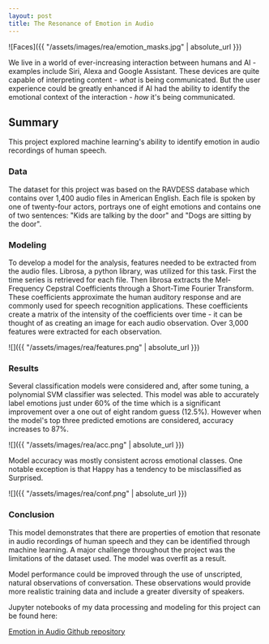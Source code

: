 ```yaml
---
layout: post
title: The Resonance of Emotion in Audio
---
```


![Faces]({{ "/assets/images/rea/emotion_masks.jpg" | absolute_url }})

We live in a world of ever-increasing interaction between humans and AI - examples include Siri, Alexa and Google Assistant. These devices are quite capable of interpreting content - *what* is being communicated. But the user experience could be greatly enhanced if AI had the ability to identify the emotional context of the interaction - *how* it's being communicated.

## Summary
This project explored machine learning's ability to identify emotion in audio recordings of human speech.

### Data
The dataset for this project was based on the RAVDESS database which contains over 1,400 audio files in American English. Each file is spoken by one of twenty-four actors, portrays one of eight emotions and contains one of two sentences: "Kids are talking by the door" and "Dogs are sitting by the door".

### Modeling
To develop a model for the analysis, features needed to be extracted from the audio files. Librosa, a python library, was utilized for this task. First the time series is retrieved for each file. Then librosa extracts the Mel-Frequency Cepstral Coefficients through a Short-Time Fourier Transform. These coefficients approximate the human auditory response and are commonly used for speech recognition applications. These coefficients create a matrix of the intensity of the coefficients over time - it can be thought of as creating an image for each audio observation. Over 3,000 features were extracted for each observation.

![]({{ "/assets/images/rea/features.png" | absolute_url }})

### Results
Several classification models were considered and, after some tuning, a polynomial SVM classifier was selected. This model was able to accurately label emotions just under 60% of the time which is a significant improvement over a one out of eight random guess (12.5%). However when the model's top three predicted emotions are considered, accuracy increases to 87%.

![]({{ "/assets/images/rea/acc.png" | absolute_url }})


Model accuracy was mostly consistent across emotional classes. One notable exception is that Happy has a tendency to be misclassified as Surprised.


![]({{ "/assets/images/rea/conf.png" | absolute_url }})

### Conclusion
This model demonstrates that there are properties of emotion that resonate in audio recordings of human speech and they can be identified through machine learning. A major challenge throughout the project was the limitations of the dataset used. The model was overfit as a result.

Model performance could be improved through the use of unscripted, natural observations of conversation. These observations would provide more realistic training data and include a greater diversity of speakers.

Jupyter notebooks of my data processing and modeling for this project can be found here:

[Emotion in Audio Github repository](https://github.com/kevscon/emotion-in-audio)
